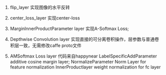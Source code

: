 1. flip_layer  实现图像的水平反转

2. center_loss_layer  实现center-loss   

3. MarginInnerProductParameter layer   实现A-Softmax Loss;

4. Depthwise Convolution layer  实现直接的可分离卷积操作，层参数与普通卷积层一致，无需修改caffe proto文件  

5. AMSoftmax Loss layer 代码来自happynear
  LabelSpecificAddParameter  additive cosine margin layer;
  NormalizeParameter   Norm Layer for feature normalization
  InnerProductlayer    weight normalization for fc layer


